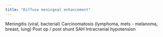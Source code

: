 ```yaml
---
title: "Diffuse meningeal enhancement"
---
```

Meningitis (viral, bacterial)
Carcinomatosis (lymphoma, mets - melanoma, breast, lung)
Post op / post shunt
SAH
Intracranial hypotension

